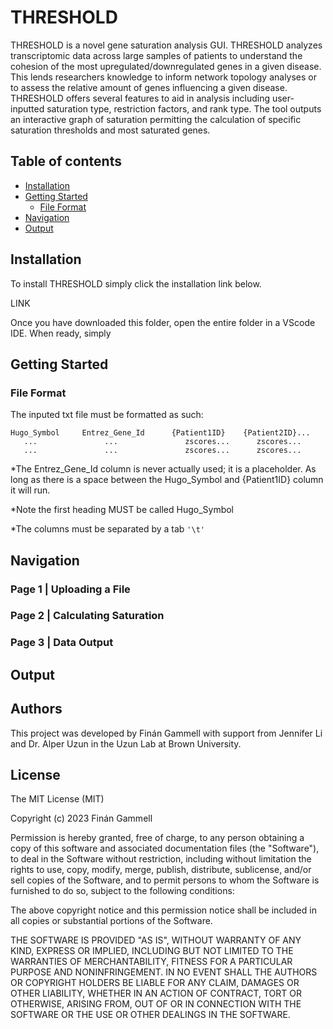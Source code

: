 # THRESHOLD

THRESHOLD is a novel gene saturation analysis GUI. THRESHOLD analyzes transcriptomic data across large samples of patients to understand the cohesion of the most upregulated/downregulated genes in a given disease. This lends researchers knowledge to inform network topology analyses or to assess the relative amount of genes influencing a given disease. THRESHOLD offers several features to aid in analysis including user-inputted saturation type, restriction factors, and rank type. The tool outputs an interactive graph of saturation permitting the calculation of specific saturation thresholds and most saturated genes. 

## Table of contents

- [Installation](#installation)
- [Getting Started](#getting-started)
  - [File Format](#file-format) 
- [Navigation](#navigation)
- [Output](#output)

## Installation

To install THRESHOLD simply click the installation link below.

LINK

Once you have downloaded this folder, open the entire folder in a VScode IDE. When ready, simply 

## Getting Started

### File Format
The inputed txt file must be formatted as such:

```
Hugo_Symbol     Entrez_Gene_Id      {Patient1ID}    {Patient2ID}...
   ...               ...               zscores...      zscores...
   ...               ...               zscores...      zscores... 
```

*The Entrez_Gene_Id column is never actually used; it is a placeholder. As long as there is a space between the Hugo_Symbol and {Patient1ID} column it will run.

*Note the first heading MUST be called Hugo_Symbol

*The columns must be separated by a tab `'\t'`

## Navigation

### Page 1 | Uploading a File

### Page 2 | Calculating Saturation

### Page 3 | Data Output

## Output

## Authors

This project was developed by Finán Gammell with support from Jennifer Li and Dr. Alper Uzun in the Uzun Lab at Brown University. 

## License 

The MIT License (MIT)

Copyright (c) 2023 Finán Gammell

Permission is hereby granted, free of charge, to any person obtaining a copy of this software and associated documentation files (the "Software"), to deal in the Software without restriction, including without limitation the rights to use, copy, modify, merge, publish, distribute, sublicense, and/or sell copies of the Software, and to permit persons to whom the Software is furnished to do so, subject to the following conditions:

The above copyright notice and this permission notice shall be included in all copies or substantial portions of the Software.

THE SOFTWARE IS PROVIDED "AS IS", WITHOUT WARRANTY OF ANY KIND, EXPRESS OR IMPLIED, INCLUDING BUT NOT LIMITED TO THE WARRANTIES OF MERCHANTABILITY, FITNESS FOR A PARTICULAR PURPOSE AND NONINFRINGEMENT. IN NO EVENT SHALL THE AUTHORS OR COPYRIGHT HOLDERS BE LIABLE FOR ANY CLAIM, DAMAGES OR OTHER LIABILITY, WHETHER IN AN ACTION OF CONTRACT, TORT OR OTHERWISE, ARISING FROM, OUT OF OR IN CONNECTION WITH THE SOFTWARE OR THE USE OR OTHER DEALINGS IN THE SOFTWARE.
